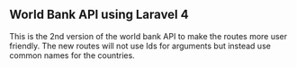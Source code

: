 ## World Bank API using Laravel 4

This is the 2nd version of the world bank API to make the routes more user friendly. The new routes will not use Ids for arguments but instead use common names for the countries.
